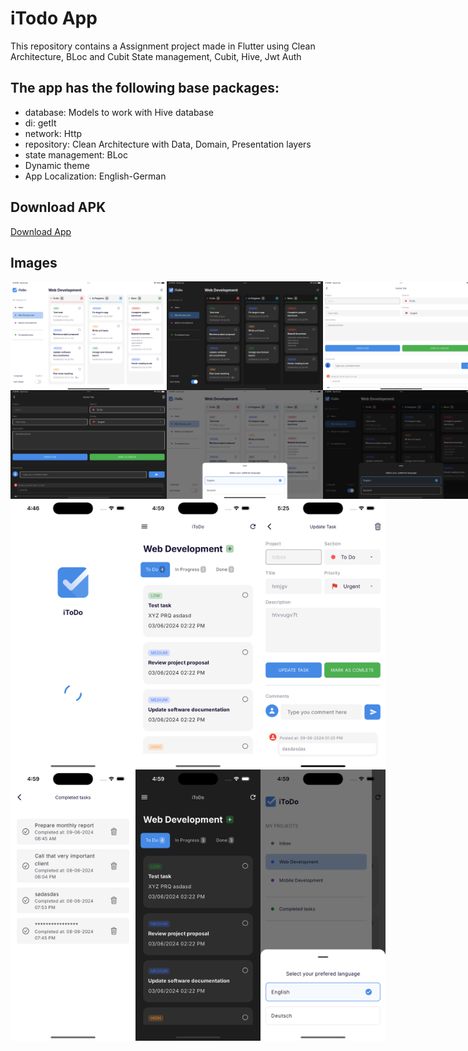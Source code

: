 # iTodo App
This repository contains a Assignment project made in Flutter using Clean Architecture, BLoc and Cubit State management, Cubit, Hive, Jwt Auth


## The app has the following base packages:
- database: Models to work with Hive database
- di: getIt
- network: Http
- repository: Clean Architecture with Data, Domain, Presentation layers
- state management: BLoc 
- Dynamic theme
- App Localization: English-German

## Download APK
<div style="display: flex; justify-content: space-between;">
    <a href="https://github.com/altafc22/todo-app/blob/main/apk/app-release.apk">Download App</a>
</div>

## Images
<div style="display: flex; justify-content: space-between;">
    <img src="https://github.com/altafc22/itodo-app/blob/main/screenshots/t1.png" width="250">
    <img src="https://github.com/altafc22/itodo-app/blob/main/screenshots/t2.png" width="250">
    <img src="https://github.com/altafc22/itodo-app/blob/main/screenshots/t3.png" width="250">
</div>
<div style="display: flex; justify-content: space-between;">
    <img src="https://github.com/altafc22/itodo-app/blob/main/screenshots/t4.png" width="250">
    <img src="https://github.com/altafc22/itodo-app/blob/main/screenshots/t5.png" width="250">
    <img src="https://github.com/altafc22/itodo-app/blob/main/screenshots/t6.png" width="250">
</div>

<div style="display: flex; justify-content: space-between;">
    <img src="https://github.com/altafc22/itodo-app/blob/main/screenshots/1.png" width="200">
    <img src="https://github.com/altafc22/itodo-app/blob/main/screenshots/2.png" width="200">
    <img src="https://github.com/altafc22/itodo-app/blob/main/screenshots/3.png" width="200">
</div>
<div style="display: flex; justify-content: space-between;">
    <img src="https://github.com/altafc22/itodo-app/blob/main/screenshots/4.png" width="200">
    <img src="https://github.com/altafc22/itodo-app/blob/main/screenshots/5.png" width="200">
    <img src="https://github.com/altafc22/itodo-app/blob/main/screenshots/6.png" width="200">
</div>

